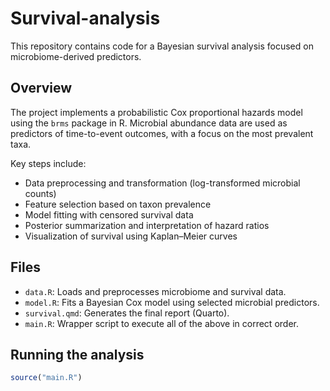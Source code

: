 # Survival-analysis

This repository contains code for a Bayesian survival analysis focused on microbiome-derived predictors.

## Overview

The project implements a probabilistic Cox proportional hazards model using the `brms` package in R. Microbial abundance data are used as predictors of time-to-event outcomes, with a focus on the most prevalent taxa.

Key steps include:
- Data preprocessing and transformation (log-transformed microbial counts)
- Feature selection based on taxon prevalence
- Model fitting with censored survival data
- Posterior summarization and interpretation of hazard ratios
- Visualization of survival using Kaplan–Meier curves

## Files

- `data.R`: Loads and preprocesses microbiome and survival data.
- `model.R`: Fits a Bayesian Cox model using selected microbial predictors.
- `survival.qmd`: Generates the final report (Quarto).
- `main.R`: Wrapper script to execute all of the above in correct order.

## Running the analysis

```r
source("main.R")
